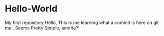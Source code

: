 # Hello-World
My first repository 
Hello, This is me learning what a commit is here on git me!. Seems Pretty Simple, amirite?!
